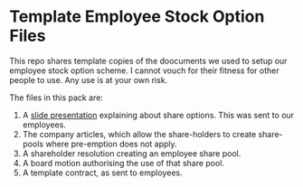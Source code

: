 Template Employee Stock Option Files
====================

This repo shares template copies of the doocuments we used to setup our employee stock option scheme.
I cannot vouch for their fitness for other people to use. Any use is at your own risk.

The files in this pack are:

1. A [slide presentation](presentation/index.html) explaining about share options. This was sent to our employees.
2. The company articles, which allow the share-holders to create share-pools where pre-emption does not apply.
3. A shareholder resolution creating an employee share pool. 
4. A board motion authorising the use of that share pool.
5. A template contract, as sent to employees.

